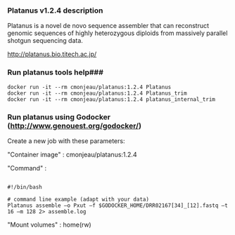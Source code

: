 ### Platanus v1.2.4 description ###

Platanus is a novel de novo sequence assembler that can reconstruct genomic sequences of
highly heterozygous diploids from massively parallel shotgun sequencing data.

http://platanus.bio.titech.ac.jp/

### Run platanus tools help###

```
docker run -it --rm cmonjeau/platanus:1.2.4 Platanus
docker run -it --rm cmonjeau/platanus:1.2.4 Platanus_trim
docker run -it --rm cmonjeau/platanus:1.2.4 platanus_internal_trim
```

### Run platanus using Godocker (http://www.genouest.org/godocker/)

Create a new job with these parameters:

"Container image" : cmonjeau/platanus:1.2.4

"Command" : 

```

#!/bin/bash

# command line example (adapt with your data)
Platanus assemble –o Pxut –f $GODOCKER_HOME/DRR02167[34]_[12].fastq –t 16 –m 128 2> assemble.log

```

"Mount volumes" : home(rw)


